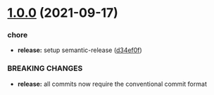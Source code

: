 # [1.0.0](https://github.com/Silthus/go-generator-cli/compare/v0.2.0...v1.0.0) (2021-09-17)


### chore

* **release:** setup semantic-release ([d34ef0f](https://github.com/Silthus/go-generator-cli/commit/d34ef0fcbe1525f3629ec52458254bd4de167bd7))


### BREAKING CHANGES

* **release:** all commits now require the conventional commit format

